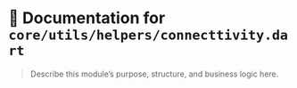 # 📘 Documentation for `core/utils/helpers/connecttivity.dart`

> Describe this module’s purpose, structure, and business logic here.